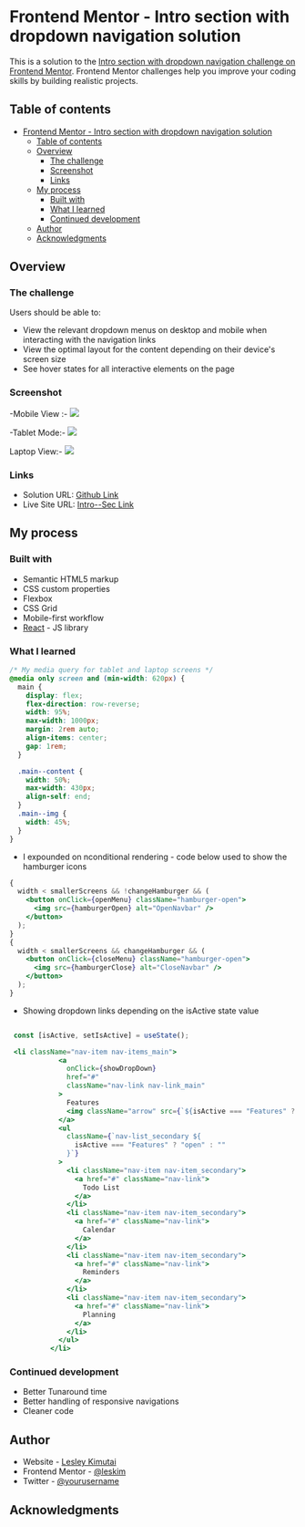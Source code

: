 # Frontend Mentor - Intro section with dropdown navigation solution

This is a solution to the [Intro section with dropdown navigation challenge on Frontend Mentor](https://www.frontendmentor.io/challenges/intro-section-with-dropdown-navigation-ryaPetHE5). Frontend Mentor challenges help you improve your coding skills by building realistic projects.

## Table of contents

- [Frontend Mentor - Intro section with dropdown navigation solution](#frontend-mentor---intro-section-with-dropdown-navigation-solution)
  - [Table of contents](#table-of-contents)
  - [Overview](#overview)
    - [The challenge](#the-challenge)
    - [Screenshot](#screenshot)
    - [Links](#links)
  - [My process](#my-process)
    - [Built with](#built-with)
    - [What I learned](#what-i-learned)
    - [Continued development](#continued-development)
  - [Author](#author)
  - [Acknowledgments](#acknowledgments)

## Overview

### The challenge

Users should be able to:

- View the relevant dropdown menus on desktop and mobile when interacting with the navigation links
- View the optimal layout for the content depending on their device's screen size
- See hover states for all interactive elements on the page

### Screenshot

-Mobile View :-
![](./src/images/mobileview.jpg)

-Tablet Mode:-
![](./screenshot.jpg)

Laptop View:-
![](./src/images/laptopview.jpg)

### Links

- Solution URL: [Github Link](https://github.com/issagoodlifeInc/intro-section.git)
- Live Site URL: [Intro--Sec Link](https://intro-secwnav.netlify.app/)

## My process

### Built with

- Semantic HTML5 markup
- CSS custom properties
- Flexbox
- CSS Grid
- Mobile-first workflow
- [React](https://reactjs.org/) - JS library

### What I learned

```css
/* My media query for tablet and laptop screens */
@media only screen and (min-width: 620px) {
  main {
    display: flex;
    flex-direction: row-reverse;
    width: 95%;
    max-width: 1000px;
    margin: 2rem auto;
    align-items: center;
    gap: 1rem;
  }

  .main--content {
    width: 50%;
    max-width: 430px;
    align-self: end;
  }
  .main--img {
    width: 45%;
  }
}
```

- I expounded on nconditional rendering - code below used to show the hamburger icons

```jsx
{
  width < smallerScreens && !changeHamburger && (
    <button onClick={openMenu} className="hamburger-open">
      <img src={hamburgerOpen} alt="OpenNavbar" />
    </button>
  );
}
{
  width < smallerScreens && changeHamburger && (
    <button onClick={closeMenu} className="hamburger-open">
      <img src={hamburgerClose} alt="CloseNavbar" />
    </button>
  );
}
```

- Showing dropdown links depending on the isActive state value

```jsx

 const [isActive, setIsActive] = useState();

 <li className="nav-item nav-items_main">
            <a
              onClick={showDropDown}
              href="#"
              className="nav-link nav-link_main"
            >
              Features
              <img className="arrow" src={`${isActive === "Features" ? arrowUp : arrowDown}`} alt="arrow" />
            </a>
            <ul
              className={`nav-list_secondary ${
                isActive === "Features" ? "open" : ""
              }`}
            >
              <li className="nav-item nav-item_secondary">
                <a href="#" className="nav-link">
                  Todo List
                </a>
              </li>
              <li className="nav-item nav-item_secondary">
                <a href="#" className="nav-link">
                  Calendar
                </a>
              </li>
              <li className="nav-item nav-item_secondary">
                <a href="#" className="nav-link">
                  Reminders
                </a>
              </li>
              <li className="nav-item nav-item_secondary">
                <a href="#" className="nav-link">
                  Planning
                </a>
              </li>
            </ul>
          </li>
```

### Continued development

- Better Tunaround time
- Better handling of responsive navigations
- Cleaner code

## Author

- Website - [Lesley Kimutai](https://leskim.github.io/myweb/)
- Frontend Mentor - [@leskim](https://www.frontendmentor.io/profile/leskim)
- Twitter - [@yourusername](https://www.twitter.com/yourusername)

## Acknowledgments
